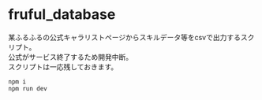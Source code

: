 # fruful_database
某ふるふるの公式キャラリストページからスキルデータ等をcsvで出力するスクリプト。<br>
公式がサービス終了するため開発中断。<br>
スクリプトは一応残しておきます。<br>

```
npm i
npm run dev
```

